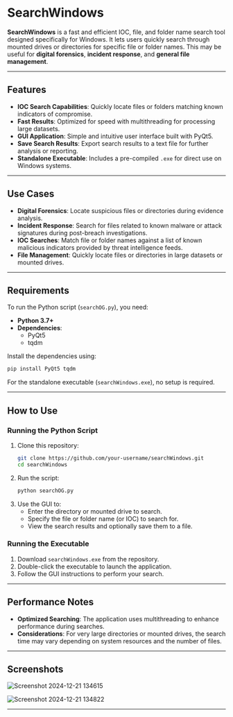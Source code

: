 # SearchWindows

**SearchWindows** is a fast and efficient IOC, file, and folder name search tool designed specifically for Windows. It lets users quickly search through mounted drives or directories for specific file or folder names. This may be useful for **digital forensics**, **incident response**, and **general file management**.


---

## Features
- **IOC Search Capabilities**: Quickly locate files or folders matching known indicators of compromise.
- **Fast Results**: Optimized for speed with multithreading for processing large datasets.
- **GUI Application**: Simple and intuitive user interface built with PyQt5.
- **Save Search Results**: Export search results to a text file for further analysis or reporting.
- **Standalone Executable**: Includes a pre-compiled `.exe` for direct use on Windows systems.

---

## Use Cases
- **Digital Forensics**: Locate suspicious files or directories during evidence analysis.
- **Incident Response**: Search for files related to known malware or attack signatures during post-breach investigations.
- **IOC Searches**: Match file or folder names against a list of known malicious indicators provided by threat intelligence feeds.
- **File Management**: Quickly locate files or directories in large datasets or mounted drives.

---

## Requirements
To run the Python script (`searchOG.py`), you need:
- **Python 3.7+**
- **Dependencies**:
  - PyQt5
  - tqdm

Install the dependencies using:
```bash
pip install PyQt5 tqdm
```

For the standalone executable (`searchWindows.exe`), no setup is required.

---

## How to Use

### Running the Python Script
1. Clone this repository:
   ```bash
   git clone https://github.com/your-username/searchWindows.git
   cd searchWindows
   ```
2. Run the script:
   ```bash
   python searchOG.py
   ```
3. Use the GUI to:
   - Enter the directory or mounted drive to search.
   - Specify the file or folder name (or IOC) to search for.
   - View the search results and optionally save them to a file.

### Running the Executable
1. Download `searchWindows.exe` from the repository.
2. Double-click the executable to launch the application.
3. Follow the GUI instructions to perform your search.

---

## Performance Notes
- **Optimized Searching**: The application uses multithreading to enhance performance during searches.
- **Considerations**: For very large directories or mounted drives, the search time may vary depending on system resources and the number of files.

---

## Screenshots
![Screenshot 2024-12-21 134615](https://github.com/user-attachments/assets/17b9abed-0ab8-4763-8caf-d8bb9035b971)

![Screenshot 2024-12-21 134822](https://github.com/user-attachments/assets/2275e91b-501e-4be9-be50-680a868ac3f9)

---
